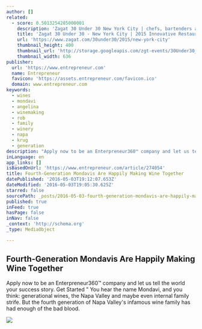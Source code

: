 ```yaml
---
author: []
related:
  - score: 0.5013254285000001
    description: 'Zagat 30 Under 30 New York City | chefs, bartenders and foodies review. These innovative game changers are redefining the way we eat, drink and interact with food.'
    title: 'Zagat 30 Under 30 - New York City | 2015 Innovative Restaurants'
    url: 'https://www.zagat.com/30under30/2015/new-york-city'
    thumbnail_height: 400
    thumbnail_url: 'http://storage.googleapis.com/zgt-events/30Under30_NYC_2015_Header.jpg'
    thumbnail_width: 636
publisher:
  url: 'https://www.entrepreneur.com'
  name: Entrepreneur
  favicon: 'https://assets.entrepreneur.com/favicon.ico'
  domain: www.entrepreneur.com
keywords:
  - wines
  - mondavi
  - angelina
  - winemaking
  - rob
  - family
  - winery
  - napa
  - krug
  - generation
description: "Apply now to be an Enterpreneur360™ company and let us tell the world your success story. Get Started \" You hear the name Mondavi, and you think: generational wines, the Napa Valley and maybe even internal family strife. But the fourth generation of Napa Valley's infamous wine family has had enough of the bad blood."
inLanguage: en
app_links: []
isBasedOnUrl: 'https://www.entrepreneur.com/article/274054'
title: Fourth-Generation Mondavis Are Happily Making Wine Together
datePublished: '2016-05-03T19:12:07.653Z'
dateModified: '2016-05-03T19:05:30.625Z'
starred: false
sourcePath: _posts/2016-05-03-fourth-generation-mondavis-are-happily-making-wine-together.md
published: true
inFeed: true
hasPage: false
inNav: false
_context: 'http://schema.org'
_type: MediaObject

---
```

<article style=""><h1>Fourth-Generation Mondavis Are Happily Making Wine Together</h1><p>Apply now to be an Enterpreneur360™ company and let us tell the world your success story. Get Started " You hear the name Mondavi, and you think: generational wines, the Napa Valley and maybe even internal family strife. But the fourth generation of Napa Valley's infamous wine family has had enough of the bad blood.</p><img src="https://assets.entrepreneur.com/content/3x2/1300/20160408155709-default-hero-entrepreneur.png" /></article>